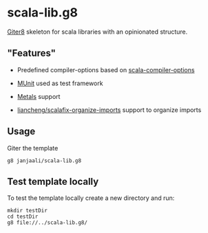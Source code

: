 # scala-lib.g8

[Giter8] skeleton for scala libraries with an opinionated structure.

## "Features"

* Predefined compiler-options based on [scala-compiler-options](https://github.com/janjaali/scala-compiler-options)

* [MUnit](https://github.com/scalameta/munit) used as test framework

* [Metals](https://github.com/scalameta/metals) support

* [liancheng/scalafix-organize-imports](https://github.com/liancheng/scalafix-organize-imports) support to organize imports

## Usage

Giter the template

```shell
g8 janjaali/scala-lib.g8
```

## Test template locally

To test the template locally create a new directory and run:

```shell
mkdir testDir
cd testDir
g8 file://../scala-lib.g8/
```

[Giter8]: http://www.foundweekends.org/giter8/
